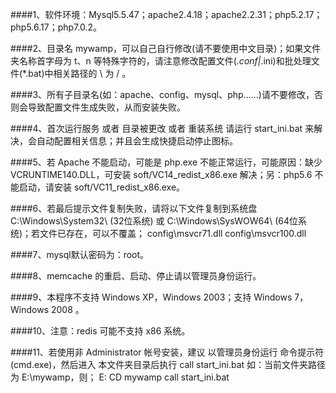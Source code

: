 ####1、软件环境：Mysql5.5.47；apache2.4.18；apache2.2.31；php5.2.17；php5.6.17；php7.0.2。
    
####2、目录名 mywamp，可以自己自行修改(请不要使用中文目录)；如果文件夹名称首字母为 t、n 等特殊字符的，请注意修改配置文件(*.conf|*.ini)和批处理文件(*.bat)中相关路径的 \ 为 / 。
    
####3、所有子目录名(如：apache、config、mysql、php......)请不要修改，否则会导致配置文件生成失败，从而安装失败。
    
####4、首次运行服务 或者 目录被更改 或者 重装系统 请运行 start_ini.bat 来解决，会自动配置相关信息；并且会生成快捷启动停止图标。
    
####5、若 Apache 不能启动，可能是 php.exe 不能正常运行，可能原因：缺少 VCRUNTIME140.DLL，可安装 soft/VC14_redist_x86.exe 解决；另：php5.6 不能启动，请安装 soft/VC11_redist_x86.exe。
    
####6、若最后提示文件复制失败，请将以下文件复制到系统盘 C:\Windows\System32\ (32位系统) 或 C:\Windows\SysWOW64\ (64位系统)；若文件已存在，可以不覆盖；
    config\msvcr71.dll
    config\msvcr100.dll
    
####7、mysql默认密码为：root。
    
####8、memcache 的重启、启动、停止请以管理员身份运行。
    
####9、本程序不支持 Windows XP，Windows 2003；支持 Windows 7，Windows 2008 。
    
####10、注意：redis 可能不支持 x86 系统。
    
####11、若使用非 Administrator 帐号安装，建议 以管理员身份运行 命令提示符(cmd.exe)，然后进入 本文件夹目录后执行 call start_ini.bat
    如：当前文件夹路径为 E:\mywamp，则；
    E:
    CD mywamp
    call start_ini.bat
